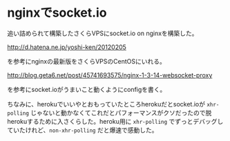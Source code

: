 # nginxでsocket.io
追い詰められて構築したさくらVPSにsocket.io on nginxを構築した。

http://d.hatena.ne.jp/yoshi-ken/20120205

を参考にnginxの最新版をさくらVPSのCentOSにいれる。

http://blog.geta6.net/post/45741693575/nginx-1-3-14-websocket-proxy

を参考にsocket.ioがうまいこと動くようにconfigを書く。

ちなみに、herokuでいいやとおもっていたところherokuだとsocket.ioが `xhr-polling` じゃないと動かなくてこれだとパフォーマンスがクソだったので脱herokuするために入さくらした。heroku用に `xhr-polling` でずっとデバッグしていたけれど、`non-xhr-polling` だと爆速で感動した。
